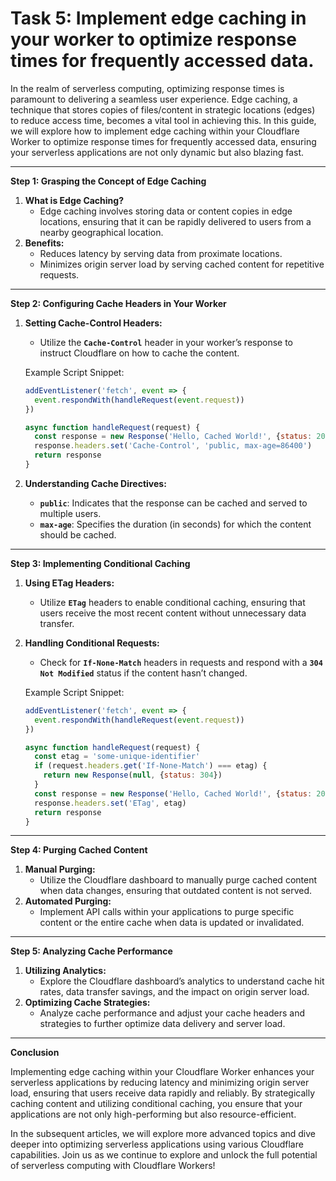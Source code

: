 # Task 5: Implement edge caching in your worker to optimize response times for frequently accessed data.

In the realm of serverless computing, optimizing response times is paramount to delivering a seamless user experience. Edge caching, a technique that stores copies of files/content in strategic locations (edges) to reduce access time, becomes a vital tool in achieving this. In this guide, we will explore how to implement edge caching within your Cloudflare Worker to optimize response times for frequently accessed data, ensuring your serverless applications are not only dynamic but also blazing fast.

---

**Step 1: Grasping the Concept of Edge Caching**

1. **What is Edge Caching?**
    - Edge caching involves storing data or content copies in edge locations, ensuring that it can be rapidly delivered to users from a nearby geographical location.
2. **Benefits:**
    - Reduces latency by serving data from proximate locations.
    - Minimizes origin server load by serving cached content for repetitive requests.

---

**Step 2: Configuring Cache Headers in Your Worker**

1. **Setting Cache-Control Headers:**
    - Utilize the **`Cache-Control`** header in your worker’s response to instruct Cloudflare on how to cache the content.
    
    Example Script Snippet:
    
    ```jsx
    addEventListener('fetch', event => {
      event.respondWith(handleRequest(event.request))
    })
    
    async function handleRequest(request) {
      const response = new Response('Hello, Cached World!', {status: 200})
      response.headers.set('Cache-Control', 'public, max-age=86400')
      return response
    }
    ```
    
2. **Understanding Cache Directives:**
    - **`public`**: Indicates that the response can be cached and served to multiple users.
    - **`max-age`**: Specifies the duration (in seconds) for which the content should be cached.

---

**Step 3: Implementing Conditional Caching**

1. **Using ETag Headers:**
    - Utilize **`ETag`** headers to enable conditional caching, ensuring that users receive the most recent content without unnecessary data transfer.
2. **Handling Conditional Requests:**
    - Check for **`If-None-Match`** headers in requests and respond with a **`304 Not Modified`** status if the content hasn’t changed.
    
    Example Script Snippet:
    
    ```jsx
    addEventListener('fetch', event => {
      event.respondWith(handleRequest(event.request))
    })
    
    async function handleRequest(request) {
      const etag = 'some-unique-identifier'
      if (request.headers.get('If-None-Match') === etag) {
        return new Response(null, {status: 304})
      }
      const response = new Response('Hello, Cached World!', {status: 200})
      response.headers.set('ETag', etag)
      return response
    }
    ```
    

---

**Step 4: Purging Cached Content**

1. **Manual Purging:**
    - Utilize the Cloudflare dashboard to manually purge cached content when data changes, ensuring that outdated content is not served.
2. **Automated Purging:**
    - Implement API calls within your applications to purge specific content or the entire cache when data is updated or invalidated.

---

**Step 5: Analyzing Cache Performance**

1. **Utilizing Analytics:**
    - Explore the Cloudflare dashboard’s analytics to understand cache hit rates, data transfer savings, and the impact on origin server load.
2. **Optimizing Cache Strategies:**
    - Analyze cache performance and adjust your cache headers and strategies to further optimize data delivery and server load.

---

**Conclusion**

Implementing edge caching within your Cloudflare Worker enhances your serverless applications by reducing latency and minimizing origin server load, ensuring that users receive data rapidly and reliably. By strategically caching content and utilizing conditional caching, you ensure that your applications are not only high-performing but also resource-efficient.

In the subsequent articles, we will explore more advanced topics and dive deeper into optimizing serverless applications using various Cloudflare capabilities. Join us as we continue to explore and unlock the full potential of serverless computing with Cloudflare Workers!